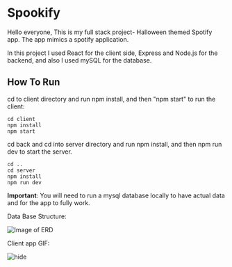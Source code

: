 # Spookify

Hello everyone,
This is my full stack project- Halloween themed Spotify app. The app mimics a spotify application.

In this project I used React for the client side, Express and Node.js for the backend, and also I used mySQL for the database.

## How To Run
cd to client directory and run npm install, and then "npm start" to run the client:
```
cd client
npm install
npm start
```
cd back and cd into server directory and run npm install, and then npm run dev to start the server.
```
cd ..
cd server
npm install
npm run dev
```
**Important**: You will need to run a mysql database locally to have actual data and for the app to fully work.

Data Base Structure:


![Image of ERD](./ReadMeFiles/‪spotify_DrawSQL.png)


Client app GIF: 


![hide](./readmeFiles/spookify.gif)
